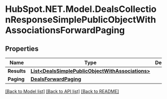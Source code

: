 # HubSpot.NET.Model.DealsCollectionResponseSimplePublicObjectWithAssociationsForwardPaging

## Properties

Name | Type | Description | Notes
------------ | ------------- | ------------- | -------------
**Results** | [**List&lt;DealsSimplePublicObjectWithAssociations&gt;**](DealsSimplePublicObjectWithAssociations.md) |  | 
**Paging** | [**DealsForwardPaging**](DealsForwardPaging.md) |  | [optional] 

[[Back to Model list]](../README.md#documentation-for-models) [[Back to API list]](../README.md#documentation-for-api-endpoints) [[Back to README]](../README.md)

